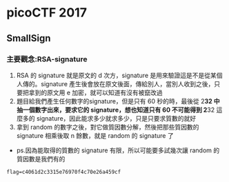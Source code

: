 # picoCTF 2017
## SmallSign
### 主要觀念:RSA-signature
1. RSA 的 signature 就是原文的 d 次方，signature 是用來驗證這是不是從某個人傳的。signature 產生後會放在原文後面，傳給別人，當別人收到之後，只要把拿到的原文用 e 加密，就可以知道有沒有被竄改過
2. 題目給我們產生任何數字的signature，但是只有 60 秒的時，最後從 2**32 中抽一個數字出來，要求它的 signature，想也知道只有 60 不可能得到 2**32 這麼多的 signature，因此能求多少就求多少，只是只要求質數的就好
3. 拿到 random 的數字之後，對它做質因數分解，然後把那些質因數的 signature 相乘後取 n 餘數，就是 random 的 signature 了

* ps.因為能取得的質數的 signature 有限，所以可能要多試幾次讓 random 的質因數是我們有的

```
flag=c4061d2c3315e76970f4c70e26a459cf
```